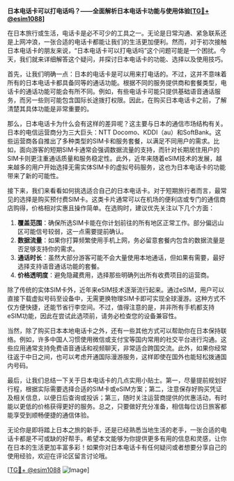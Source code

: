 **日本电话卡可以打电话吗？——全面解析日本电话卡功能与使用体验[[TG💪+ @esim1088](https://t.me/s/esim1088)]**

在日本旅行或生活，电话卡是必不可少的工具之一。无论是日常沟通、紧急联系还是上网冲浪，一张合适的电话卡都能让我们的生活更加便利。然而，对于初次接触日本电话卡的朋友来说，“日本电话卡可以打电话吗”这个问题可能是一个困扰。今天，我们就来详细解答这个疑问，并探讨日本电话卡的功能、选择以及使用技巧。

首先，让我们明确一点：日本的电话卡是可以用来打电话的。不过，这并不意味着所有的日本电话卡都具备同等的通话功能。根据不同的服务提供商和套餐类型，电话卡的通话功能可能会有所不同。例如，有些电话卡可能只提供基础语音通话服务，而另一些则可能包含国际长途拨打权限。因此，在购买日本电话卡之前，了解清楚其具体功能是非常重要的。

那么，日本电话卡为什么会有这样的差异呢？这主要与日本的通信市场结构有关。日本的电信运营商分为三大巨头：NTT Docomo、KDDI（au）和SoftBank。这些运营商各自推出了多种类型的SIM卡和服务套餐，以满足不同用户的需求。比如，面向游客的短期SIM卡通常会强调数据流量的支持，而针对长期居住用户的SIM卡则更注重通话质量和服务稳定性。此外，近年来随着eSIM技术的发展，越来越多的用户开始选择无需实体SIM卡的虚拟号码服务，这也为日本电话卡的功能带来了新的可能性。

接下来，我们来看看如何挑选适合自己的日本电话卡。对于短期旅行者而言，最常见的选择是购买预付费SIM卡。这类卡片通常可以在机场的便利店或专门的通信商店购得，价格相对实惠且操作简单。在选购时，建议优先关注以下几个方面：

1. **覆盖范围**：确保所选SIM卡能在你计划前往的所有地区正常工作。部分偏远山区可能信号较弱，这一点需要提前确认。
2. **数据流量**：如果你打算频繁使用手机上网，务必留意套餐内包含的数据流量是否足够支持你的需求。
3. **通话时长**：虽然大部分游客可能不会大量使用本地通话，但如果有需要，最好选择支持语音通话功能的套餐。
4. **价格透明度**：避免隐藏费用，选择那些明确列出所有收费项目的运营商。

除了传统的实体SIM卡外，近年来eSIM技术逐渐流行起来。通过eSIM，用户可以直接下载虚拟号码至设备中，无需更换物理SIM卡即可实现全球漫游。这种方式不仅方便快捷，还能节省行李空间。不过，值得注意的是，并非所有手机都支持eSIM功能，因此在尝试此选项前，请务必检查您的设备兼容性。

当然，除了购买日本本地电话卡之外，还有一些其他方式可以帮助你在日本保持联络。例如，许多中国人习惯使用微信或支付宝等国内常用的社交平台进行沟通。这些应用通常支持免费语音通话和视频聊天，非常适合跨国交流。此外，如果你经常往返于中日之间，也可以考虑开通国际漫游服务，这样即使在国外也能轻松拨通国内号码。

最后，让我们总结一下关于日本电话卡的几点实用小贴士。第一，尽量提前规划好行程，根据实际需要选择合适的SIM卡或eSIM方案；第二，注意保存好购买凭证及相关信息，以便日后查询或投诉；第三，随时关注运营商提供的优惠活动，有时能以更低的价格获得更好的服务。总之，只要做好充分准备，相信每位访日旅客都能享受到顺畅便捷的通信体验。

无论你是即将踏上日本之旅的新手，还是已经熟悉当地生活的老手，一张合适的电话卡都是不可或缺的好帮手。希望本文能够为你提供更多有用的信息和灵感，让你在日本的生活更加丰富多彩！如果你对日本电话卡有任何疑问或者想要分享自己的使用经验，欢迎在评论区留言讨论哦。

[[TG💪+ @esim1088](https://t.me/s/esim1088) ![Image](https://i.postimg.cc/4NQfJmqS/Snipaste-2025-05-13-00-14-12.png)]